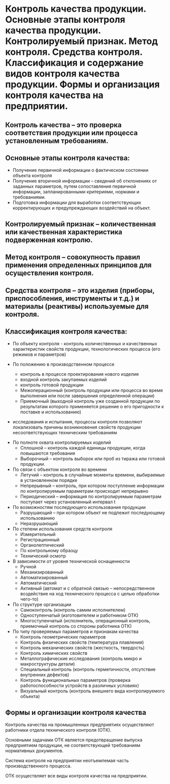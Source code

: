 # Контроль качества продукции. Основные этапы контроля качества продукции. Контролируемый признак. Метод контроля. Средства контроля. Классификация и содержание видов контроля качества продукции. Формы и организация контроля качества на предприятии.
## Контроль качества – это проверка соответствия продукции или процесса установленным требованиям.
## Основные этапы контроля качества:
* Получение первичной информации о фактическом состоянии объекта контроля
* Получение вторичной информации – сведений об отклонениях от заданных параметров, путем сопоставления первичной информации, запланированными критериями, нормами и требованиями.
* Подготовка информации для выработки соответствующих корректирующих и предупреждающих воздействий на объект.
## Контролируемый признак – количественная или качественная характеристика подверженная контролю.
## Метод контроля – совокупность правил применения определенных принципов для осуществления контроля.
## Средства контроля – это изделия (приборы, приспособления, инструменты и т.д.) и материалы (реактивы) используемые для контроля.
## Классификация контроля качества:
* По объекту контроля - контроль количественных и качественных характеристик свойств продукции, технологических процесса (его режимов и параметров)
* По положению в производственном процессе

    - контроль в процессе проектирования нового изделия  
    - входной контроль закупаемых изделий  
    - контроль готовой продукции  
  * Межоперационный (контроль продукции или процесса во время выполнения или после завершения определенной операции)
  * Приемочный (выходной контроль уже созданной продукции по результатам которого применяется решение о его пригодности к поставке и использованию)  
- исследования и испытания, процессы контроля позволяют локализовать причины возникновения свойств продукции несоответствующих техническим требованиям
* По полноте охвата контролируемых изделий
  * Сплошной – контроль каждой единицы продукции, когда повышаются требования
  * Выборочный – контроль выборок или проб из тиража или готовой продукции.
* По связи с объектом контроля во времени
  * Летучий – контроль в случайные моменты времени, выбираемые в установленном порядке
  * Непрерывный – контроль, при котором поступление информации по контролируемым параметрам происходит непрерывно
  * Периодический – информация по контролируемым параметрам поступает через установленный интервал t
* По возможностям последующего использования продукции
  * Разрушающий – при котором объект не подлежит последующему использованию
  * Неразрушающий
* По степени использования средств контроля
  * Измерительный
  * Регистрационный
  * Органолептический
  * По контрольному образцу
  * Технический осмотр
* В зависимости от уровня технической оснащенности
  * Ручной
  * Механизированный
  * Автоматизированный
  * Автоматический
  * Активный (автомат и с обратной связью – непосредственное воздействие на ход технического процесса с целью обработки чего-то)
* По структуре организации
  * Самоконтроль (контроль самим исполнителем)
  * Одноступенчатый (изготовителем и работником ОТК)
  * Многоступенчатый (исполнитель, операционный контроль, приемочный контроль со стороны работника ОТК)
* По типу проверяемых параметров и признакам качества
  * Контроль геометрических параметров
  * Контроль физических свойств (температура плавления)
  * Контроль механических свойств (жесткость, твердость)
  * Контроль химических свойств
  * Металлографические исследования (контроль микро и макроструктуры детали)
  * Специальный контроль (контроль герметичности, отсутствие внутренних дефектов)
  * Контроль функциональных параметров (проверка работоспособности устройств в различных условиях)
  * Визуальный контроль (контроль внешнего вида контролируемого объекта)
## Формы и организации контроля качества
Контроль качества на промышленных предприятиях осуществляют работники отдела технического контроля (ОТК).

Основными задачами ОТК является предотвращение выпуска предприятием продукции, не соответствующей требованиям нормативных документов.  

Система контроля на предприятии неотъемлемая часть производственного процесса.  

ОТК осуществляет все виды контроля качества на предприятии.  

